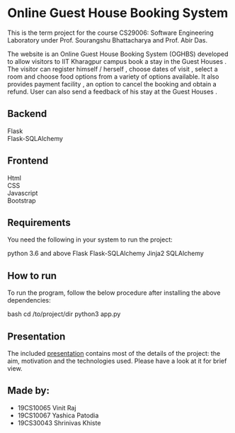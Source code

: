 # Online Guest House Booking System

This is the term project for the course CS29006: Software Engineering Laboratory under Prof. Sourangshu Bhattacharya and Prof. Abir Das.

The website is an Online Guest House Booking System (OGHBS) developed to allow visitors to  IIT Kharagpur campus book a stay in the Guest Houses . The visitor can register himself
/ herself , choose dates of visit , select a room and choose food options from a variety of options available. It also provides payment facility , an option to cancel the 
booking and obtain a refund. User can also send a feedback of his stay at the Guest Houses . 

## Backend

Flask<br/>
Flask-SQLAlchemy<br/>

## Frontend

Html<br/>
CSS<br/>
Javascript<br/>
Bootstrap <br/>



## Requirements

You need the following  in your system to run the project:


python 3.6 and above
Flask
Flask-SQLAlchemy
Jinja2
SQLAlchemy



## How to run

To run the program, follow the below procedure after installing the above dependencies:

bash
cd /to/project/dir
python3 app.py





## Presentation

The included [presentation](https://docs.google.com/presentation/d/1L4vQjprS5gTK5wKBfh6PIdkHpLyO9mQv8Hg3CPRgbp8/edit?usp=sharing) contains most of the details of the project: the aim, motivation and the technologies used. Please have a look at it for brief view.

## Made by:
- 19CS10065 Vinit Raj
- 19CS10067 Yashica Patodia
- 19CS30043 Shrinivas Khiste
